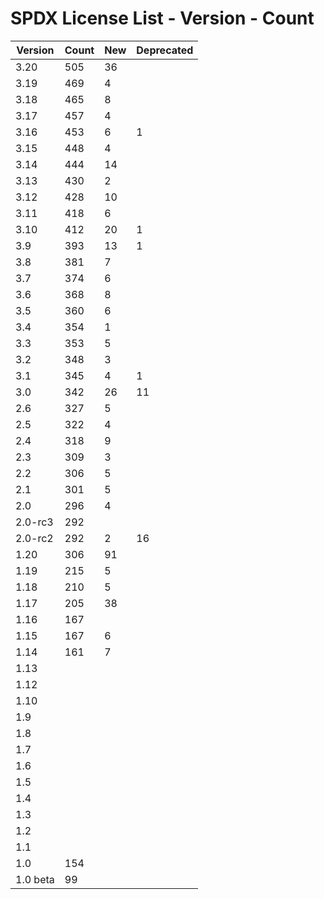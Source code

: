 # SPDX License List - Version - Count

| Version | Count | New | Deprecated |
| ------- | ----- | --- | ---------- |
| 3.20 | 505 | 36 | |
| 3.19 | 469 | 4 | |
| 3.18 | 465 | 8 | |
| 3.17 | 457 | 4 | |
| 3.16 | 453 | 6 | 1 |
| 3.15 | 448 | 4 | |
| 3.14 | 444 | 14 | |
| 3.13 | 430 | 2 | |
| 3.12 | 428 | 10 | |
| 3.11 | 418 | 6 | |
| 3.10 | 412 | 20 | 1 |
| 3.9 | 393 | 13 | 1 |
| 3.8 | 381 | 7 | |
| 3.7 | 374 | 6 | |
| 3.6 | 368 | 8 | |
| 3.5 | 360 | 6 | |
| 3.4 | 354 | 1 | |
| 3.3 | 353 | 5 | |
| 3.2 | 348 | 3 | |
| 3.1 | 345 | 4 | 1 |
| 3.0 | 342 | 26 | 11 |
| 2.6 | 327 | 5 | |
| 2.5 | 322 | 4 | |
| 2.4 | 318 | 9 | |
| 2.3 | 309 | 3 | |
| 2.2 | 306 | 5 | |
| 2.1 | 301 | 5 | |
| 2.0 | 296 | 4 | |
| 2.0-rc3 | 292 | | |
| 2.0-rc2 | 292 | 2 | 16 |
| 1.20 | 306 | 91 | |
| 1.19 | 215 | 5 | |
| 1.18 | 210 | 5 | |
| 1.17 | 205 | 38 | |
| 1.16 | 167 | | |
| 1.15 | 167 | 6 | |
| 1.14 | 161 | 7 | |
| 1.13 | | | |
| 1.12 | | | |
| 1.10 | | | |
| 1.9 | | | |
| 1.8 | | | |
| 1.7 | | | |
| 1.6 | | | |
| 1.5 | | | |
| 1.4 | | | |
| 1.3 | | | |
| 1.2 | | | |
| 1.1 | | | |
| 1.0 | 154 | | |
| 1.0 beta | 99 | | |
